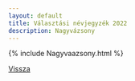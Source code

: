 ```yaml
---
layout: default
title: Választási névjegyzék 2022
description: Nagyvázsony
---
```


{% include Nagyvaazsony.html %}

[Vissza](./)